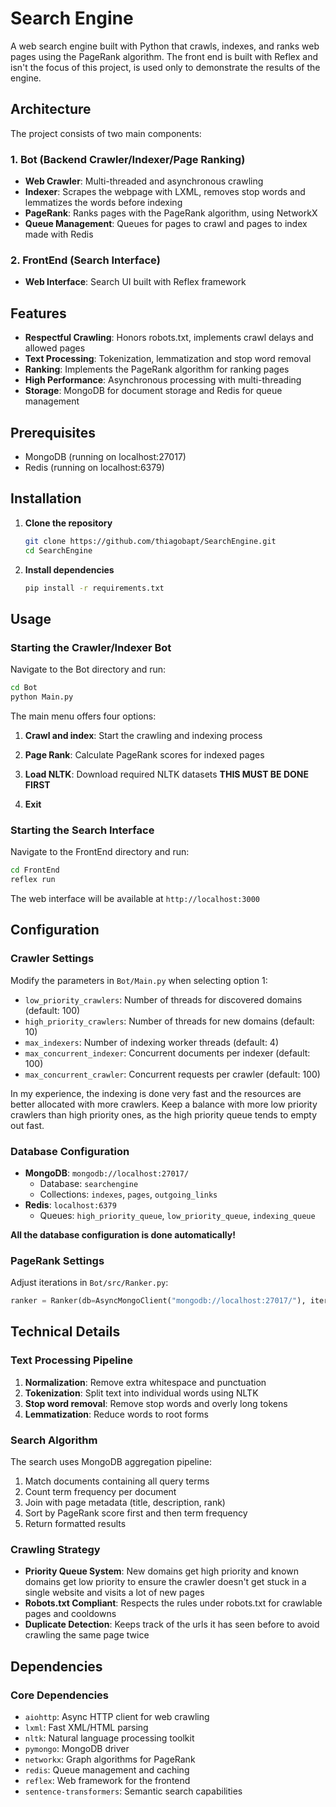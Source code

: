 # Search Engine

A web search engine built with Python that crawls, indexes, and ranks web pages using the PageRank algorithm. The front end is built with Reflex and isn't the focus of this project, is used only to demonstrate the results of the engine.

## Architecture

The project consists of two main components:

### 1. Bot (Backend Crawler/Indexer/Page Ranking)
- **Web Crawler**: Multi-threaded and asynchronous crawling
- **Indexer**: Scrapes the webpage with LXML, removes stop words and lemmatizes the words before indexing
- **PageRank**: Ranks pages with the PageRank algorithm, using NetworkX
- **Queue Management**: Queues for pages to crawl and pages to index made with Redis

### 2. FrontEnd (Search Interface)
- **Web Interface**: Search UI built with Reflex framework

## Features

- **Respectful Crawling**: Honors robots.txt, implements crawl delays and allowed pages
- **Text Processing**: Tokenization, lemmatization and stop word removal
- **Ranking**: Implements the PageRank algorithm for ranking pages
- **High Performance**: Asynchronous processing with multi-threading
- **Storage**: MongoDB for document storage and Redis for queue management

## Prerequisites

- MongoDB (running on localhost:27017)
- Redis (running on localhost:6379)

## Installation

1. **Clone the repository**
   ```bash
   git clone https://github.com/thiagobapt/SearchEngine.git
   cd SearchEngine
   ```

2. **Install dependencies**
   ```bash
   pip install -r requirements.txt
   ```

## Usage

### Starting the Crawler/Indexer Bot

Navigate to the Bot directory and run:

```bash
cd Bot
python Main.py
```

The main menu offers four options:

1. **Crawl and index**: Start the crawling and indexing process
   
2. **Page Rank**: Calculate PageRank scores for indexed pages
   
3. **Load NLTK**: Download required NLTK datasets **THIS MUST BE DONE FIRST**
   
4. **Exit**

### Starting the Search Interface

Navigate to the FrontEnd directory and run:

```bash
cd FrontEnd
reflex run
```

The web interface will be available at `http://localhost:3000`

## Configuration

### Crawler Settings
Modify the parameters in `Bot/Main.py` when selecting option 1:

- `low_priority_crawlers`: Number of threads for discovered domains (default: 100)
- `high_priority_crawlers`: Number of threads for new domains (default: 10)
- `max_indexers`: Number of indexing worker threads (default: 4)
- `max_concurrent_indexer`: Concurrent documents per indexer (default: 100)
- `max_concurrent_crawler`: Concurrent requests per crawler (default: 100)

In my experience, the indexing is done very fast and the resources are better allocated with more crawlers. Keep a balance with more low priority crawlers than high priority ones, as the high priority queue tends to empty out fast.

### Database Configuration
- **MongoDB**: `mongodb://localhost:27017/`
  - Database: `searchengine`
  - Collections: `indexes`, `pages`, `outgoing_links`
- **Redis**: `localhost:6379`
  - Queues: `high_priority_queue`, `low_priority_queue`, `indexing_queue`
 
**All the database configuration is done automatically!**

### PageRank Settings
Adjust iterations in `Bot/src/Ranker.py`:
```python
ranker = Ranker(db=AsyncMongoClient("mongodb://localhost:27017/"), iterations=100)
```

## Technical Details

### Text Processing Pipeline
1. **Normalization**: Remove extra whitespace and punctuation
2. **Tokenization**: Split text into individual words using NLTK
3. **Stop word removal**: Remove stop words and overly long tokens
4. **Lemmatization**: Reduce words to root forms

### Search Algorithm
The search uses MongoDB aggregation pipeline:
1. Match documents containing all query terms
2. Count term frequency per document
3. Join with page metadata (title, description, rank)
4. Sort by PageRank score first and then term frequency
5. Return formatted results

### Crawling Strategy
- **Priority Queue System**: New domains get high priority and known domains get low priority to ensure the crawler doesn't get stuck in a single website and visits a lot of new pages
- **Robots.txt Compliant**: Respects the rules under robots.txt for crawlable pages and cooldowns
- **Duplicate Detection**: Keeps track of the urls it has seen before to avoid crawling the same page twice

## Dependencies

### Core Dependencies
- `aiohttp`: Async HTTP client for web crawling
- `lxml`: Fast XML/HTML parsing
- `nltk`: Natural language processing toolkit
- `pymongo`: MongoDB driver
- `networkx`: Graph algorithms for PageRank
- `redis`: Queue management and caching
- `reflex`: Web framework for the frontend
- `sentence-transformers`: Semantic search capabilities
